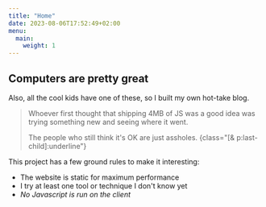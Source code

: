 ```yaml
---
title: "Home"
date: 2023-08-06T17:52:49+02:00
menu: 
  main:
    weight: 1
---
```


## Computers are pretty great

Also, all the cool kids have one of these, so I built my own hot-take blog.

> Whoever first thought that shipping 4MB of JS was a good idea was trying something new and seeing where it went.
>
> The people who still think it's OK are just assholes.
{class="[& p:last-child]:underline"}

This project has a few ground rules to make it interesting:

- The website is static for maximum performance
- I try at least one tool or technique I don't know yet
- _No Javascript is run on the client_

